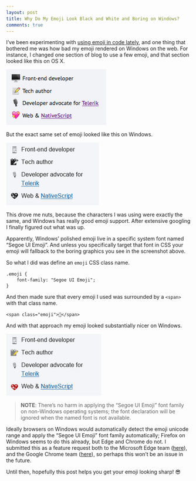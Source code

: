 ```yaml
---
layout: post
title: Why Do My Emoji Look Black and White and Boring on Windows?
comments: true
---
```


I’ve been experimenting with [using emoji in code lately](/2016/06/10/emoji-and-coding/), and one thing that bothered me was how bad my emoji rendered on Windows on the web. For instance, I changed one section of blog to use a few emoji, and that section looked like this on OS X.

<img src="/images/posts/2016-06-15/emoji-os-x.png" class="plain">

But the exact same set of emoji looked like this on Windows.

<img src="/images/posts/2016-06-15/emoji-windows.png" class="plain">

This drove me nuts, because the characters I was using were exactly the same, and Windows has really good emoji support. After extensive googling I finally figured out what was up.

Apparently, Windows’ polished emoji live in a specific system font named “Segoe UI Emoji”. And unless you specifically target that font in CSS your emoji will fallback to the boring graphics you see in the screenshot above.

So what I did was define an `emoji` CSS class name.

<pre class="language-css"><code class="language-css">.emoji {
    font-family: "Segoe UI Emoji";
}
</code></pre>

And then made sure that every emoji I used was surrounded by a `<span>` with that class name.

<pre class="language-markup"><code class="language-markup">&lt;span class="emoji"&gt;🚀&lt;/span&gt;
</code></pre>

And with that approach my emoji looked substantially nicer on Windows.

<img src="/images/posts/2016-06-15/emoji-windows-fixed.png" class="plain">

> **NOTE**: There’s no harm in applying the “Segoe UI Emoji” font family on non-Windows operating systems; the font declaration will be ignored when the named font is not available.

Ideally browsers on Windows would automatically detect the emoji unicode range and apply the “Segoe UI Emoji” font family automatically; Firefox on Windows seems to do this already, but Edge and Chrome do not. I submitted this as a feature request both to the Microsoft Edge team ([here](https://developer.microsoft.com/en-us/microsoft-edge/platform/issues/7900499)), and the Google Chrome team ([here](https://bugs.chromium.org/p/chromium/issues/detail?id=620419)), so perhaps this won’t be an issue in the future.

Until then, hopefully this post helps you get your emoji looking sharp! <span class="emoji">😎</span>
